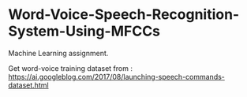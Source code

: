 # Word-Voice-Speech-Recognition-System-Using-MFCCs
Machine Learning assignment.


Get word-voice training dataset from : https://ai.googleblog.com/2017/08/launching-speech-commands-dataset.html
